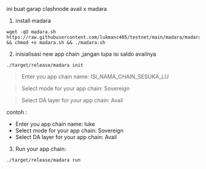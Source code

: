 ini buat garap clashnode avail x madara
1. install madara 

```
wget -qO madara.sh https://raw.githubusercontent.com/lukmanc405/testnet/main/madara/madara.sh && chmod +x madara.sh && ./madara.sh
```

2. inisialisasi new app chain ,jangan lupa isi saldo availnya

```
./target/release/madara init
```

> Enter you app chain name: ISI_NAMA_CHAIN_SESUKA_LU 

> Select mode for your app chain: Sovereign

> Select DA layer for your app chain: Avail

contoh :

- Enter you app chain name: luke
- Select mode for your app chain: Sovereign
- Select DA layer for your app chain: Avail




3. Run your app chain:

```
./target/release/madara run
```